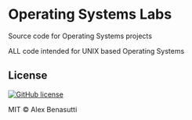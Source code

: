 # Operating Systems Labs

Source code for Operating Systems projects

ALL code intended for UNIX based Operating Systems

## License

[![GitHub license](https://img.shields.io/badge/license-MIT-blue.svg)](https://raw.githubusercontent.com/Jamboii/operating-systems-projects/master/LICENSE.md)

MIT © Alex Benasutti
